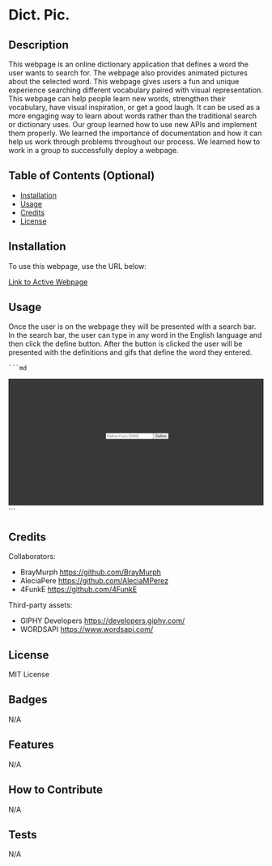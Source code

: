 # Dict. Pic.

## Description

This webpage is an online dictionary application that defines a word the user wants to search for. The webpage also provides animated pictures about the selected word. This webpage gives users a fun and unique experience searching different vocabulary paired with visual representation. This webpage can help people learn new words, strengthen their vocabulary, have visual inspiration, or get a good laugh. It can be used as a more engaging way to learn about words rather than the traditional search or dictionary uses. Our group learned how to use new APIs and implement them properly. We learned the importance of documentation and how it can help us work through problems throughout our process. We learned how to work in a group to successfully deploy a webpage. 

## Table of Contents (Optional)

- [Installation](#installation)
- [Usage](#usage)
- [Credits](#credits)
- [License](#license)

## Installation

To use this webpage, use the URL below:

[Link to Active Webpage](https://braymurph.github.io/Dict-Pic/) 


## Usage

Once the user is on the webpage they will be presented with a search bar. In the search bar, the user can type in any word in the English language and then click the define button. After the button is clicked the user will be presented with the definitions and gifs that define the word they entered. 

    ```md
![alt text](/assets/images/Dict-pic-img.png)
    ```

## Credits

Collaborators:

- BrayMurph https://github.com/BrayMurph
- AleciaPere https://github.com/AleciaMPerez
- 4FunkE https://github.com/4FunkE

Third-party assets:

- GIPHY Developers https://developers.giphy.com/
- WORDSAPI https://www.wordsapi.com/

## License

MIT License 

## Badges

N/A

## Features

N/A
## How to Contribute

N/A

## Tests

N/A